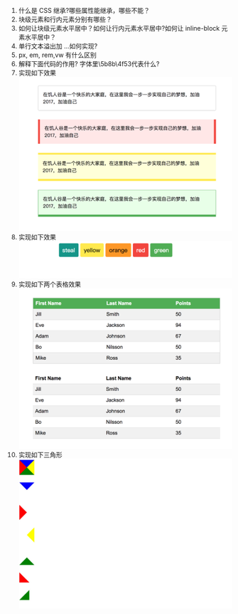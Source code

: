 1.  什么是 CSS 继承?哪些属性能继承，哪些不能？
2. 块级元素和行内元素分别有哪些？
3. 如何让块级元素水平居中？如何让行内元素水平居中?如何让 inline-block 元素水平居中？
4. 单行文本溢出加 ...如何实现?
5. px, em, rem,vw 有什么区别
6. 解释下面代码的作用? 字体里\5b8b\4f53代表什么?
7. 实现如下效果
![](https://github.com/ComicParty/resume/blob/master/projects/U7/images/ex7.jpg)
8. 实现如下效果
![使用github仓库的地址才有效](https://raw.githubusercontent.com/ComicParty/resume/master/projects/U7/images/ex8.jpg)
9. 实现如下两个表格效果
![](https://github.com/ComicParty/resume/blob/master/projects/U7/images/ex9.jpg)
10. 实现如下三角形
![](https://github.com/ComicParty/resume/blob/master/projects/U7/images/ex10.jpg)
